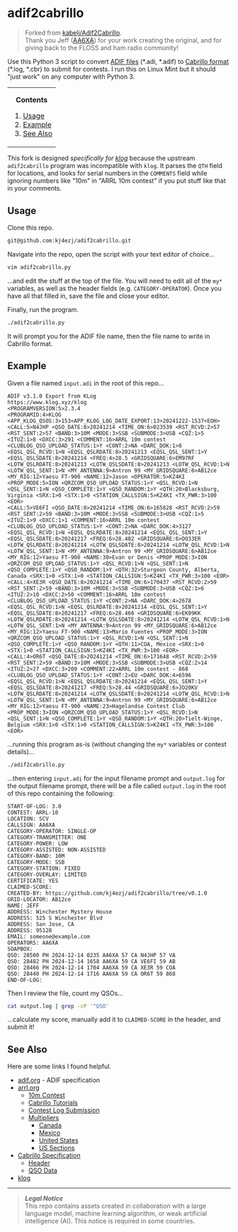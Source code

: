 # adif2cabrillo
> Forked from [kabelj/Adif2Cabrillo](https://github.com/kabelj/Adif2Cabrillo).  
> Thank you Jeff ([AA6XA](https://www.qrz.com/db/AA6XA)) for your work creating the original, and for giving back to the FLOSS and ham radio community!

Use this Python 3 script to convert [ADIF files](https://www.adif.org) (\*.adi, \*.adif) to [Cabrillo format](https://wwrof.org/cabrillo) (\*.log, \*.cbr) to submit for contests. I run this on Linux Mint but it should "just work" on any computer with Python 3.

<!-- contents box begin -->
<table>
<tr/>
<tr>
<td>
<p/>
<div align="center">
<b>Contents</b>
</div>
<p/>
<!-- contents markdown begin -->

1. [Usage](#usage)
1. [Example](#example)
1. [See Also](#see-also)

<!-- contents markdown end -->
<p/>
</td>
</tr>
</table>
<!-- contents box end -->

This fork is designed _specifically for [klog](https://github.com/ea4k/klog)_ because the upstream `adif2cabrillo` program was incompatible with `klog`. It parses the `QTH` field for locations, and looks for serial numbers in the `COMMENTS` field while ignoring numbers like "10m" in "ARRL 10m contest" if you put stuff like that in your comments.

## Usage
Clone this repo.
```bash
git@github.com:kj4ezj/adif2cabrillo.git
```
Navigate into the repo, open the script with your text editor of choice...
```bash
vim adif2cabrillo.py
```
...and edit the stuff at the top of the file. You will need to edit all of the `my*` variables, as well as the header fields (e.g. `CATEGORY-OPERATOR`). Once you have all that filled in, save the file and close your editor.

Finally, run the program.
```bash
./adif2cabrillo.py
```
It will prompt you for the ADIF file name, then the file name to write in Cabrillo format.

## Example
Given a file named `input.adi` in the root of this repo...
```aidf
ADIF v3.1.0 Export from KLog
https://www.klog.xyz/klog
<PROGRAMVERSION:5>2.3.4
<PROGRAMID:4>KLOG <APP_KLOG_QSOS:3>153<APP_KLOG_LOG_DATE_EXPORT:13>20241222-1537<EOH>
<CALL:5>N4JHP <QSO_DATE:8>20241214 <TIME_ON:6>023539 <RST_RCVD:2>57 <RST_SENT:2>57 <BAND:3>10M <MODE:3>SSB <SUBMODE:3>USB <CQZ:1>5 <ITUZ:1>8 <DXCC:3>291 <COMMENT:16>ARRL 10m contest <CLUBLOG_QSO_UPLOAD_STATUS:1>Y <CONT:2>NA <DARC_DOK:1>8 <EQSL_QSL_RCVD:1>N <EQSL_QSLRDATE:8>20241213 <EQSL_QSL_SENT:1>Y <EQSL_QSLSDATE:8>20241214 <FREQ:4>28.5 <GRIDSQUARE:6>EM97RF <LOTW_QSLRDATE:8>20241213 <LOTW_QSLSDATE:8>20241213 <LOTW_QSL_RCVD:1>N <LOTW_QSL_SENT:1>N <MY_ANTENNA:9>Antron 99 <MY_GRIDSQUARE:6>AB12ce <MY_RIG:12>Yaesu FT-900 <NAME:12>Jason <OPERATOR:5>KZ4KI <PROP_MODE:5>ION <QRZCOM_QSO_UPLOAD_STATUS:1>Y <QSL_RCVD:1>N <QSL_SENT:1>N <QSO_COMPLETE:1>Y <QSO_RANDOM:1>Y <QTH:20>Blacksburg, Virginia <SRX:1>0 <STX:1>0 <STATION_CALLSIGN:5>KZ4KI <TX_PWR:3>100 <EOR>
<CALL:5>VE6FI <QSO_DATE:8>20241214 <TIME_ON:6>165828 <RST_RCVD:2>59 <RST_SENT:2>59 <BAND:3>10M <MODE:3>SSB <SUBMODE:3>USB <CQZ:1>5 <ITUZ:1>9 <DXCC:1>1 <COMMENT:16>ARRL 10m contest <CLUBLOG_QSO_UPLOAD_STATUS:1>Y <CONT:2>NA <DARC_DOK:4>3127 <EQSL_QSL_RCVD:1>N <EQSL_QSLRDATE:8>20241214 <EQSL_QSL_SENT:1>Y <EQSL_QSLSDATE:8>20241217 <FREQ:6>28.482 <GRIDSQUARE:6>DO33ER <LOTW_QSLRDATE:8>20241214 <LOTW_QSLSDATE:8>20241214 <LOTW_QSL_RCVD:1>N <LOTW_QSL_SENT:1>N <MY_ANTENNA:9>Antron 99 <MY_GRIDSQUARE:6>AB12ce <MY_RIG:12>Yaesu FT-900 <NAME:30>Evan or Denis <PROP_MODE:3>ION <QRZCOM_QSO_UPLOAD_STATUS:1>Y <QSL_RCVD:1>N <QSL_SENT:1>N <QSO_COMPLETE:1>Y <QSO_RANDOM:1>Y <QTH:32>Sturgeon County, Alberta, Canada <SRX:1>0 <STX:1>0 <STATION_CALLSIGN:5>KZ4KI <TX_PWR:3>100 <EOR>
<CALL:4>XE3R <QSO_DATE:8>20241214 <TIME_ON:6>170437 <RST_RCVD:2>59 <RST_SENT:2>59 <BAND:3>10M <MODE:3>SSB <SUBMODE:3>USB <CQZ:1>6 <ITUZ:2>10 <DXCC:2>50 <COMMENT:16>ARRL 10m contest <CLUBLOG_QSO_UPLOAD_STATUS:1>Y <CONT:2>NA <DARC_DOK:4>2678 <EQSL_QSL_RCVD:1>N <EQSL_QSLRDATE:8>20241214 <EQSL_QSL_SENT:1>Y <EQSL_QSLSDATE:8>20241217 <FREQ:6>28.466 <GRIDSQUARE:6>EK09KK <LOTW_QSLRDATE:8>20241214 <LOTW_QSLSDATE:8>20241214 <LOTW_QSL_RCVD:1>N <LOTW_QSL_SENT:1>N <MY_ANTENNA:9>Antron 99 <MY_GRIDSQUARE:6>AB12ce <MY_RIG:12>Yaesu FT-900 <NAME:13>Mario Fuentes <PROP_MODE:3>ION <QRZCOM_QSO_UPLOAD_STATUS:1>Y <QSL_RCVD:1>N <QSL_SENT:1>N <QSO_COMPLETE:1>Y <QSO_RANDOM:1>Y <QTH:11>COA, Mexico <SRX:1>0 <STX:1>0 <STATION_CALLSIGN:5>KZ4KI <TX_PWR:3>100 <EOR>
<CALL:4>OR6T <QSO_DATE:8>20241214 <TIME_ON:6>171648 <RST_RCVD:2>59 <RST_SENT:2>59 <BAND:3>10M <MODE:3>SSB <SUBMODE:3>USB <CQZ:2>14 <ITUZ:2>27 <DXCC:3>209 <COMMENT:22>ARRL 10m contest - 868 <CLUBLOG_QSO_UPLOAD_STATUS:1>Y <CONT:2>EU <DARC_DOK:4>6596 <EQSL_QSL_RCVD:1>N <EQSL_QSLRDATE:8>20241214 <EQSL_QSL_SENT:1>Y <EQSL_QSLSDATE:8>20241217 <FREQ:5>28.44 <GRIDSQUARE:6>JO20KV <LOTW_QSLRDATE:8>20241214 <LOTW_QSLSDATE:8>20241214 <LOTW_QSL_RCVD:1>N <LOTW_QSL_SENT:1>N <MY_ANTENNA:9>Antron 99 <MY_GRIDSQUARE:6>AB12ce <MY_RIG:12>Yaesu FT-900 <NAME:23>Hagelandse Contest Club <PROP_MODE:3>ION <QRZCOM_QSO_UPLOAD_STATUS:1>Y <QSL_RCVD:1>N <QSL_SENT:1>N <QSO_COMPLETE:1>Y <QSO_RANDOM:1>Y <QTH:20>Tielt-Winge, Belgium <SRX:1>0 <STX:1>0 <STATION_CALLSIGN:5>KZ4KI <TX_PWR:3>100 <EOR>
```
...running this program as-is (without changing the `my*` variables or contest details)...
```bash
./adif2cabrillo.py
```
...then entering `input.adi` for the input filename prompt and `output.log` for the output filename prompt, there will be a file called `output.log` in the root of this repo containing the following:
```cabrillo
START-OF-LOG: 3.0
CONTEST: ARRL-10
LOCATION: SCV
CALLSIGN: AA6XA
CATEGORY-OPERATOR: SINGLE-OP
CATEGORY-TRANSMITTER: ONE
CATEGORY-POWER: LOW
CATEGORY-ASSISTED: NON-ASSISTED
CATEGORY-BAND: 10M
CATEGORY-MODE: SSB
CATEGORY-STATION: FIXED
CATEGORY-OVERLAY: LIMITED
CERTIFICATE: YES
CLAIMED-SCORE: 
CREATED-BY: https://github.com/kj4ezj/adif2cabrillo/tree/v0.1.0
GRID-LOCATOR: AB12ce
NAME: JEFF
ADDRESS: Winchester Mystery House
ADDRESS: 525 S Winchester Blvd
ADDRESS: San Jose, CA
ADDRESS: 95128
EMAIL: someone@example.com
OPERATORS: AA6XA
SOAPBOX: 
QSO: 28500 PH 2024-12-14 0235 AA6XA 57 CA N4JHP 57 VA
QSO: 28482 PH 2024-12-14 1658 AA6XA 59 CA VE6FI 59 AB
QSO: 28466 PH 2024-12-14 1704 AA6XA 59 CA XE3R 59 COA
QSO: 28440 PH 2024-12-14 1716 AA6XA 59 CA OR6T 59 868
END-OF-LOG:
```
Then I review the file, count my QSOs...
```bash
cat output.log | grep -cP '^QSO'
```
...calculate my score, manually add it to `CLAIMED-SCORE` in the header, and submit it!

## See Also
Here are some links I found helpful.
- [adif.org](https://www.adif.org) - ADIF specification
- [arrl.org](https://www.arrl.org)
    - [10m Contest](https://www.arrl.org/10-meter)
    - [Cabrillo Tutorials](https://www.arrl.org/cabrillo-format-tutorial)
    - [Contest Log Submission](https://contest-log-submission.arrl.org)
    - [Multipliers](https://contests.arrl.org/contestmultipliers.php)
        - [Canada](https://contests.arrl.org/contestmultipliers.php?a=ve)
        - [Mexico](https://contests.arrl.org/contestmultipliers.php?a=xe)
        - [United States](https://contests.arrl.org/contestmultipliers.php?a=usa)
        - [US Sections](https://contests.arrl.org/contestmultipliers.php?a=wve)
- [Cabrillo Specification](https://wwrof.org/cabrillo)
    - [Header](https://wwrof.org/cabrillo/cabrillo-v3-header)
    - [QSO Data](https://wwrof.org/cabrillo/cabrillo-qso-data)
- [klog](https://github.com/ea4k/klog)

***
> **_Legal Notice_**  
> This repo contains assets created in collaboration with a large language model, machine learning algorithm, or weak artificial intelligence (AI). This notice is required in some countries.
